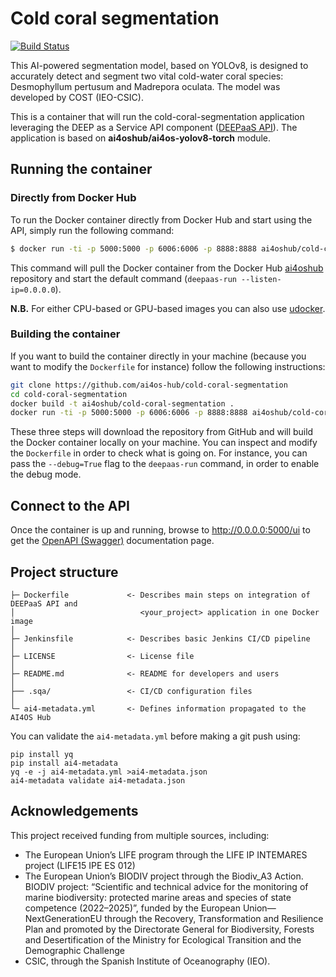 # Cold coral segmentation
[![Build Status](https://jenkins.services.ai4os.eu/buildStatus/icon?job=AI4OS-hub/cold-coral-segmentation/main)](https://jenkins.services.ai4os.eu/job/AI4OS-hub/job/cold-coral-segmentation/job/main/)

This AI-powered segmentation model, based on YOLOv8, is designed to accurately detect and segment two vital cold-water coral species: Desmophyllum pertusum and Madrepora oculata. The model was developed by COST (IEO-CSIC).

This is a container that will run the cold-coral-segmentation application leveraging the DEEP as a Service API component ([DEEPaaS API](https://github.com/ai4os/DEEPaaS)). The application is based on **ai4oshub/ai4os-yolov8-torch** module.

    
## Running the container

### Directly from Docker Hub

To run the Docker container directly from Docker Hub and start using the API, simply run the following command:

```bash
$ docker run -ti -p 5000:5000 -p 6006:6006 -p 8888:8888 ai4oshub/cold-coral-segmentation
```

This command will pull the Docker container from the Docker Hub [ai4oshub](https://hub.docker.com/u/ai4oshub/) repository and start the default command (`deepaas-run --listen-ip=0.0.0.0`).

**N.B.** For either CPU-based or GPU-based images you can also use [udocker](https://github.com/indigo-dc/udocker).

### Building the container

If you want to build the container directly in your machine (because you want to modify the `Dockerfile` for instance) follow the following instructions:
```bash
git clone https://github.com/ai4os-hub/cold-coral-segmentation
cd cold-coral-segmentation
docker build -t ai4oshub/cold-coral-segmentation .
docker run -ti -p 5000:5000 -p 6006:6006 -p 8888:8888 ai4oshub/cold-coral-segmentation
```

These three steps will download the repository from GitHub and will build the Docker container locally on your machine. You can inspect and modify the `Dockerfile` in order to check what is going on. For instance, you can pass the `--debug=True` flag to the `deepaas-run` command, in order to enable the debug mode.


## Connect to the API

Once the container is up and running, browse to http://0.0.0.0:5000/ui to get the [OpenAPI (Swagger)](https://www.openapis.org/) documentation page.


## Project structure
```
├─ Dockerfile             <- Describes main steps on integration of DEEPaaS API and
│                            <your_project> application in one Docker image
│
├─ Jenkinsfile            <- Describes basic Jenkins CI/CD pipeline
│
├─ LICENSE                <- License file
│
├─ README.md              <- README for developers and users
│
├── .sqa/                 <- CI/CD configuration files
│
└─ ai4-metadata.yml       <- Defines information propagated to the AI4OS Hub
```

You can validate the `ai4-metadata.yml` before making a git push using:
```shell
pip install yq
pip install ai4-metadata
yq -e -j ai4-metadata.yml >ai4-metadata.json
ai4-metadata validate ai4-metadata.json
```
## Acknowledgements

This project received funding from multiple sources, including:

* The European Union’s LIFE program through the LIFE IP INTEMARES project (LIFE15 IPE ES 012)
* The European Union’s BIODIV project through the Biodiv_A3 Action. BIODIV project: “Scientific and technical advice for the monitoring of marine biodiversity: protected marine areas and species of state competence (2022–2025)”, funded by the European Union—NextGenerationEU through the Recovery, Transformation and Resilience Plan and promoted by the Directorate General for Biodiversity, Forests and Desertification of the Ministry for Ecological Transition and the Demographic Challenge   
* CSIC, through the Spanish Institute of Oceanography (IEO).
